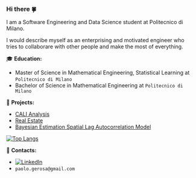 <!--
**PaoloGerosa/PaoloGerosa** is a ✨ _special_ ✨ repository because its `README.md` (this file) appears on your GitHub profile.

Here are some ideas to get you started:

- 🔭 I’m currently working on ...
- 🌱 I’m currently learning ...
- 👯 I’m looking to collaborate on ...
- 🤔 I’m looking for help with ...
- 💬 Ask me about ...
- 📫 How to reach me: ...
- 😄 Pronouns: ...
- ⚡ Fun fact: ...
-->


### Hi there :four_leaf_clover:

I am a Software Engineering and Data Science student at Politecnico di Milano.

I would describe myself as an enterprising and motivated engineer who tries to collaborare with other people and make the most of everything.

:mortar_board: **Education:**
 - Master of Science in Mathematical Engineering, Statistical Learning at `Politecnico di Milano`
 - Bachelor of Science in Mathematical Engineering  at `Politecnico di Milano`

:pushpin: **Projects:**
 - [CALI Analysis](https://github.com/PaoloGerosa/Chemotherapy-Associated-Liver-Injury) 
 - [Real Estate](https://github.com/PaoloGerosa/Real_Estate)
 - [Bayesian Estimation Spatial Lag Autocorrelation Model](https://github.com/PaoloGerosa/Bayesian-Estimation-Spatial-Lag-Autocorrelation-Model) 

[![Top Langs](https://github-readme-stats.vercel.app/api/top-langs/?username=PaoloGerosa&langs_count=8)](https://github.com/PaoloGerosa/github-readme-stats)

:loudspeaker: **Contacts:**
- [![LinkedIn](https://img.shields.io/badge/-LinkedIn-blue?style=flat&logo=Linkedin&logoColor=white)](https://www.linkedin.com/in/paolo-gerosa-255481187/)
- `paolo.gerosa@gmail.com`


